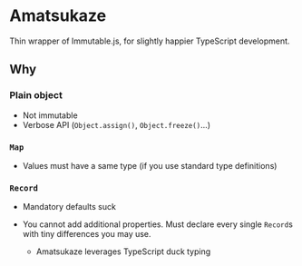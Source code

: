 # Amatsukaze

Thin wrapper of Immutable.js, for slightly happier TypeScript development.


## Why

### Plain object

* Not immutable
* Verbose API (`Object.assign()`, `Object.freeze()`...)


### `Map`

* Values must have a same type (if you use standard type definitions)


### `Record`

* Mandatory defaults suck
* You cannot add additional properties. Must declare every single `Record`s with tiny differences you may use.

    * Amatsukaze leverages TypeScript duck typing
